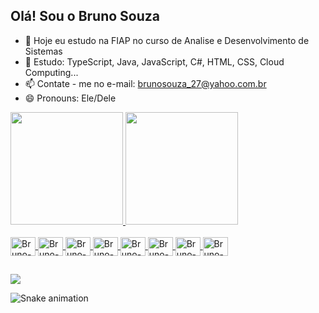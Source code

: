 ## Olá! Sou o Bruno Souza

- 🔭 Hoje eu estudo na FIAP no curso de Analise e Desenvolvimento de Sistemas
- 🌱 Estudo: TypeScript, Java, JavaScript, C#, HTML, CSS, Cloud Computing...
- 📫 Contate - me no e-mail: brunosouza_27@yahoo.com.br
- 😄 Pronouns: Ele/Dele

<div>
  <a href="https://github.com/Brunosz2712">
  <img height="180em" src="https://github-readme-stats.vercel.app/api?username=Brunosz2712&show_icons=true&theme=dracula&include_all_commits=true&count_private=true"/>
  <img height="180em" src="https://github-readme-stats.vercel.app/api/top-langs/?username=Brunosz2712&layout=compact&langs_count=16&theme=dracula"/>
</div>

<div style="display: inline_block"><br>
  <img align="center" alt="Bruno-TS" height="30" width="40" src="https://cdn.jsdelivr.net/gh/devicons/devicon@latest/icons/typescript/typescript-original.svg">
  <img align="center" alt="Bruno-React" height="30" width="40" src="https://cdn.jsdelivr.net/gh/devicons/devicon@latest/icons/react/react-original-wordmark.svg">
  <img align="center" alt="Bruno-Java" height="30" width="40" src="https://cdn.jsdelivr.net/gh/devicons/devicon@latest/icons/java/java-original-wordmark.svg">
  <img align="center" alt="Bruno-JS" height="30" width="40" src="https://cdn.jsdelivr.net/gh/devicons/devicon@latest/icons/javascript/javascript-original.svg">
  <img align="center" alt="Bruno-C#" height="30" width="40" src="https://cdn.jsdelivr.net/gh/devicons/devicon@latest/icons/csharp/csharp-original.svg">
  <img align="center" alt="Bruno-HTML" height="30" width="40" src="https://cdn.jsdelivr.net/gh/devicons/devicon@latest/icons/html5/html5-original.svg">
  <img align="center" alt="Bruno-CSS" height="30" width="40" src="https://cdn.jsdelivr.net/gh/devicons/devicon@latest/icons/css3/css3-original.svg">
  <img align="center" alt="Bruno-Azure" height="30" width="40" src="https://cdn.jsdelivr.net/gh/devicons/devicon@latest/icons/azuredevops/azuredevops-original.svg">
</div>

##

<div>
  <a href ="https://www.linkedin.com/in/bruno-souza-79a354208/" target="_blank"><img src="https://img.shields.io/badge/-LinkedIn-%230077b5?style-for-the-badge&logo=linkedin&logoColor=white" target="_blank"></a>
</div>

![Snake animation](https://raw.githubusercontent.com/Brunosz2712/Brunosz2712/output/github-contribution-grid-snake.svg)
